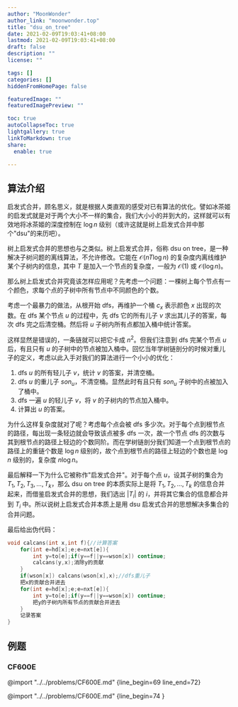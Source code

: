 ```yaml
---
author: "MoonWonder"
author_link: "moonwonder.top"
title: "dsu_on_tree"
date: 2021-02-09T19:03:41+08:00
lastmod: 2021-02-09T19:03:41+08:00
draft: false
description: ""
license: ""

tags: []
categories: []
hiddenFromHomePage: false

featuredImage: ""
featuredImagePreview: ""

toc: true
autoCollapseToc: true
lightgallery: true
linkToMarkdown: true
share:
  enable: true

---
```


## 算法介绍

启发式合并，顾名思义，就是根据人类直观的感受对已有算法的优化。譬如冰茶姬的启发式就是对于两个大小不一样的集合，我们大小小的并到大的，这样就可以有效地将冰茶姬的深度控制在 $\log n$ 级别（或许这就是树上启发式合并中那个"dsu"的来历吧）。

树上启发式合并的思想也与之类似。树上启发式合并，俗称 dsu on tree，是一种解决子树问题的离线算法，不允许修改。它能在 $\mathcal O(nT\log n)$ 的复杂度内离线维护某个子树内的信息，其中 $T$ 是加入一个节点的复杂度，一般为 $\mathcal O(1)$ 或 $\mathcal O(\log n)$。

那么树上启发式合并究竟该怎样应用呢？先考虑一个问题：一棵树上每个节点有一个颜色，求每个点的子树中所有节点中不同颜色的个数。

考虑一个最暴力的做法，从根开始 dfs，再维护一个桶 $c_x$ 表示颜色 $x$ 出现的次数。在 dfs 某个节点 $u$ 的过程中，先 dfs 它的所有儿子 $v$ 求出其儿子的答案，每次 dfs 完之后清空桶。然后将 $u$ 子树内所有点都加入桶中统计答案。

这样显然是错误的，一条链就可以把它卡成 $n^2$。但我们注意到 dfs 完某个节点 $u$ 后，有且只有 $u$ 的子树中的节点被加入桶中。回忆当年学树链剖分的时候对重儿子的定义，考虑以此入手对我们的算法进行一个小小的优化：

1.  dfs $u$ 的所有轻儿子 $v$，统计 $v$ 的答案，并清空桶。
2.  dfs $u$ 的重儿子 $son_u$，不清空桶。显然此时有且只有 $son_u$ 子树中的点被加入了桶中。
3.  dfs 一遍 $u$ 的轻儿子 $v$，将 $v$ 的子树内的节点加入桶中。
4.  计算出 $u$ 的答案。

为什么这样复杂度就对了呢？考虑每个点会被 dfs 多少次。对于每个点到根节点的路径，每出现一条轻边就会导致该点被多 dfs 一次，故一个节点 dfs 的次数与其到根节点的路径上轻边的个数同阶。而在学树链剖分我们知道一个点到根节点的路径上的重链个数是 $\log n$ 级别的，故个点到根节点的路径上轻边的个数也是 $\log n$ 级别的，复杂度 $n\log n$。

最后解释一下为什么它被称作"启发式合并"。对于每个点 $u$，设其子树的集合为 $T_1, T_2, T_3, \dots, T_k$，那么 dsu on tree 的本质实际上是将 $T_1, T_2, \dots, T_k$ 的信息合并起来，而借鉴启发式合并的思想，我们选出 $|T_i|$ 的 $i$，并将其它集合的信息都合并到 $T_i$ 中。所以说树上启发式合并本质上是用 dsu 启发式合并的思想解决多集合的合并问题。

最后给出伪代码：

``` cpp
void calcans(int x,int f){//计算答案
	for(int e=hd[x];e;e=nxt[e]){
		int y=to[e];if(y==f||y==wson[x]) continue;
		calcans(y,x);消除y的贡献
	}
	if(wson[x]) calcans(wson[x],x);//dfs重儿子
	把x的贡献合并进去
	for(int e=hd[x];e;e=nxt[e]){
		int y=to[e];if(y==f||y==wson[x]) continue;
		把y的子树内所有节点的贡献合并进去
	}
    记录答案
}
```

## 例题

### CF600E

@import "../../problems/CF600E.md" {line_begin=69 line_end=72}

@import "../../problems/CF600E.md" {line_begin=74 }
